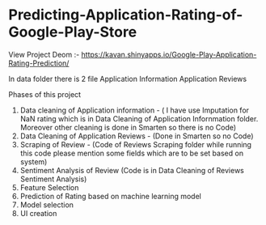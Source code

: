 # Predicting-Application-Rating-of-Google-Play-Store 

View Project Deom :- https://kavan.shinyapps.io/Google-Play-Application-Rating-Prediction/

In data folder there is 2 file 
  Application Information
  Application Reviews 

Phases of this project
  1) Data cleaning of Application information - ( I have use Imputation for NaN rating which is in Data Cleaning of Application Infornmation folder. Moreover other cleaning is done in Smarten so there is no Code)
  2) Data Cleaning of Application Reviews - (Done in Smarten so no Code)
  3) Scraping of Review - (Code of Reviews Scraping folder while running this code please mention some fields which are to be set based on                            system) 
  4) Sentiment Analysis of Review (Code is in Data Cleaning of Reviews Sentiment Analysis)
  5) Feature Selection  
  6) Prediction of Rating based on machine learning model 
  7) Model selection
  8) UI creation 
  
